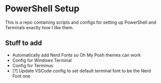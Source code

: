 # PowerShell Setup

This is a repo containing scripts and configs for setting up PowerShell and Terminals exactly how I like them.

## Stuff to add

- Automatically add Nerd Fonts so Oh My Posh themes can work
- Config for Windows Terminal
- Config for Terminus
- [?] Update VSCode config to set default terminal font to be the Nerd Font one